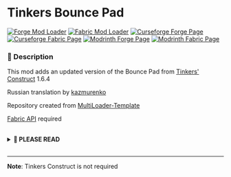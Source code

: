 
# Tinkers Bounce Pad

[![Forge Mod Loader](https://img.shields.io/badge/Mod%20Loader-Forge-green?style=for-the-badge "Forge Download")](https://files.minecraftforge.net)
[![Fabric Mod Loader](https://img.shields.io/badge/Mod%20Loader-Fabric-green?style=for-the-badge "Fabric Download")](https://fabricmc.net/)
[![Curseforge Forge Page](https://img.shields.io/badge/Curseforge%20Page-Forge-orange?style=for-the-badge&logo=curseforge "Curseforge Forge page")](https://www.curseforge.com/minecraft/mc-mods/mendable-anvils-forge)
[![Curseforge Fabric Page](https://img.shields.io/badge/Curseforge%20Page-Fabric-orange?style=for-the-badge&logo=curseforge "Curseforge Fabric page")](https://www.curseforge.com/minecraft/mc-mods/mendable-anvils-fabric)
[![Modrinth Forge Page](https://img.shields.io/badge/Modrinth%20Page-Forge-1bd96a?style=for-the-badge "Modrinth Forge page")](https://modrinth.com/mod/mendable-anvils-forge)
[![Modrinth Fabric Page](https://img.shields.io/badge/Modrinth%20Page-Fabric-1bd96a?style=for-the-badge "Modrinth Fabric page")](https://modrinth.com/mod/mendable-anvils-fabric)

### **📘 Description**
This mod adds an updated version of the Bounce Pad from [Tinkers' Construct](https://curseforge.com/minecraft/mc-mods/tinkers-construct) 1.6.4

Russian translation by [kazmurenko](https://www.curseforge.com/members/kazmurenko/followers)

Repository created from [MultiLoader-Template](https://github.com/jaredlll08/MultiLoader-Template/tree/1.19)

[Fabric API](https://modrinth.com/mod/fabric-api "Fabric API") required

<br>
<details>
<summary><b>📜 PLEASE READ</b></summary>
<ul>
<li>You may use this mod in modpacks</li>
<li>You may translate this mod into any language (Just make a pull request on github)</li>
<li>You may make resource/data packs</li>
<hr>
<li>You may <b>NOT</b> publish/reupload this mod in any form (edited or not) on another site without asking first</li>
<li>You may <b>NOT</b> sell this mod or it's source code in any form</li>
</ul>
</details>
<br>

---

**Note**: Tinkers Construct is not required
